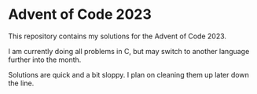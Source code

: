 # Advent of Code 2023

This repository contains my solutions for the Advent of Code 2023. 

I am currently doing all problems in C, but may switch to another language
further into the month.

Solutions are quick and a bit sloppy. I plan on cleaning them up later down
the line. 

